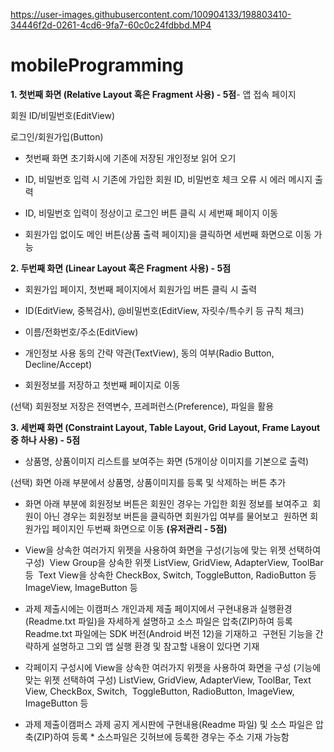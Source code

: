 

https://user-images.githubusercontent.com/100904133/198803410-34446f2d-0261-4cd6-9fa7-60c0c24fdbbd.MP4

# mobileProgramming
**1. 첫번째 화면 (Relative Layout 혹은 Fragment 사용) - 5점**- 
앱 접속 페이지

회원 ID/비밀번호(EditView)

로그인/회원가입(Button)

- 첫번째 화면 초기화시에 기존에 저장된 개인정보 읽어 오기

- ID, 비밀번호 입력 시 기존에 가입한 회원 ID, 비밀번호 체크 오류 시 에러 메시지 출력

- ID, 비밀번호 입력이 정상이고 로그인 버튼 클릭 시 세번째 페이지 이동

- 회원가입 없이도 메인 버튼(상품 출력 페이지)을 클릭하면 세번째 화면으로 이동 가능

**2. 두번째 화면 (Linear Layout 혹은 Fragment 사용) - 5점**

- 회원가입 페이지, 첫번째 페이지에서 회원가입 버튼 클릭 시 출력

- ID(EditView, 중복검사), @비밀번호(EditView, 자릿수/특수키 등 규칙 체크)

- 이름/전화번호/주소(EditView)

- 개인정보 사용 동의 간략 약관(TextView), 동의 여부(Radio Button, Decline/Accept)

- 회원정보를 저장하고 첫번째 페이지로 이동   

(선택) 회원정보 저장은 전역변수, 프레퍼런스(Preference), 파일을 활용

**3. 세번째 화면 (Constraint Layout, Table Layout, Grid Layout, Frame Layout 중 하나 사용) - 5점**

- 상품명, 상품이미지 리스트를 보여주는 화면 (5개이상 이미지를 기본으로 출력)  

(선택) 화면 아래 부분에서 상품명, 상품이미지를 등록 및 삭제하는 버튼 추가

- 화면 아래 부분에 회원정보 버튼은 회원인 경우는 가입한 회원 정보를 보여주고  회원이 아닌 경우는 회원정보 버튼을 클릭하면 회원가입 여부를 물어보고  원하면 회원가입 페이지인 두번째 화면으로 이동 **(유저관리 - 5점)**

- View을 상속한 여러가지 위젯을 사용하여 화면을 구성(기능에 맞는 위젯 선택하여 구성)  View Group을 상속한 위젯 ListView, GridView, AdapterView, ToolBar 등  Text View을 상속한 CheckBox, Switch, ToggleButton, RadioButton 등  ImageView, ImageButton 등

- 과제 제출시에는 이캠퍼스 개인과제 제출 페이지에서 구현내용과 실행환경(Readme.txt 파일)을 자세하게 설명하고 소스 파일은 압축(ZIP)하여 등록Readme.txt 파일에는 SDK 버전(Android 버전 12)을 기재하고  구현된 기능을 간략하게 설명하고 그외 앱 실행 환경 및 참고할 내용이 있다면 기재
- 각페이지 구성시에 View을 상속한 여러가지 위젯을 사용하여 화면을 구성 (기능에 맞는 위젯 선택하여 구성) ListView, GridView, AdapterView, ToolBar, Text View, CheckBox, Switch,  ToggleButton, RadioButton, ImageView, ImageButton 등
- 과제 제출이캠퍼스 과제 공지 게시판에 구현내용(Readme 파일) 및 소스 파일은 압축(ZIP)하여 등록 * 소스파일은 깃허브에 등록한 경우는 주소 기재 가능함
